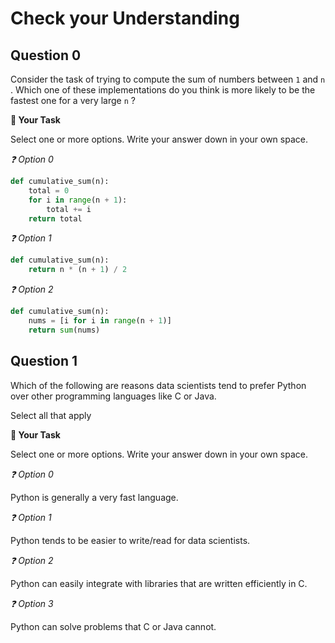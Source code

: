 # <i class="far fa-edit"></i> Check your Understanding

## Question 0

Consider the task of trying to compute the sum of numbers between `1` and `n` . Which one of these implementations do you think is more likely to be the fastest one for a very large `n` ?



**📝 Your Task**

Select one or more options. Write your answer down in your own space.

*❓ Option 0*

```python
def cumulative_sum(n):
    total = 0
    for i in range(n + 1):
        total += i
    return total
```





*❓ Option 1*

```python
def cumulative_sum(n):
    return n * (n + 1) / 2
```





*❓ Option 2*

```python
def cumulative_sum(n):
    nums = [i for i in range(n + 1)]
    return sum(nums)
```



## Question 1

Which of the following are reasons data scientists tend to prefer Python over other programming languages like C or Java.

Select all that apply



**📝 Your Task**

Select one or more options. Write your answer down in your own space.

*❓ Option 0*

Python is generally a very fast language.



*❓ Option 1*

Python tends to be easier to write/read for data scientists.



*❓ Option 2*

Python can easily integrate with libraries that are written efficiently in C.



*❓ Option 3*

Python can solve problems that C or Java cannot.



